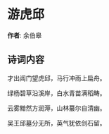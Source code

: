 # 游虎邱

**作者**: 余伯皋

## 诗词内容

才出阊门望虎邱，马行冲雨上扁舟。

绿杨碧草沿溪岸，白水青苗满稻畴。

云雾黯然方润溽，山林蕞尔自清幽。

吴王邱墓分无所，英气犹依剑石留。

